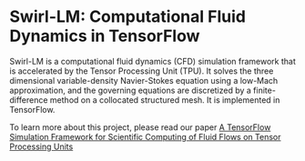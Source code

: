 # Swirl-LM: Computational Fluid Dynamics in TensorFlow

Swirl-LM is a computational fluid dynamics (CFD) simulation framework that is
accelerated by the Tensor Processing Unit (TPU). It solves the three dimensional
variable-density Navier-Stokes equation using a low-Mach approximation, and the
governing equations are discretized by a finite-difference method on a
collocated structured mesh. It is implemented in TensorFlow.

To learn more about this project, please read our paper [A TensorFlow Simulation
Framework for Scientific Computing of Fluid Flows on Tensor Processing Units](
https://arxiv.org/pdf/2108.11076)
